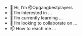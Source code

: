 - 👋 Hi, I’m @Opgangbestplayers
- 👀 I’m interested in ...
- 🌱 I’m currently learning ...
- 💞️ I’m looking to collaborate on ...
- 📫 How to reach me ...

<!---
Opgangbestplayers/Opgangbestplayers is a ✨ special ✨ repository because its `README.md` (this file) appears on your GitHub profile.
You can click the Preview link to take a look at your changes.
--->
